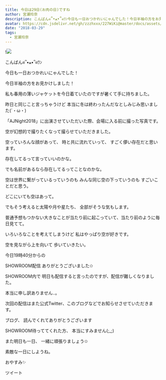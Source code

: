```yaml
---
title: 今日は29日(お肉の日)ですね
author: 宮瀬玲奈
description: こんばんฅ՞•ﻌ•՞ฅﾜﾝ今日も一日おつかれいにゃんでした！今日半袖の方をお見かけしました！私も春用の薄いジャケットを今日着ていたのですが暑くて手に持ちました。昨日と同じこと言...
avatar: https://cdn.jsdelivr.net/gh/zzzhxxx/227WiKi@master/docs/assets/photo/avatar/reina.jpg
date: "2018-03-29"
tags:
  - 宮瀬玲奈
---
```


!![](https://cdn.jsdelivr.net/gh/zzzhxxx/227WiKi-image@master/blog-image/reina-2018-03-29_1.jpg)




こんばんฅ՞•ﻌ•՞ฅﾜﾝ


今日も一日おつかれいにゃんでした！




今日半袖の方をお見かけしました！

私も春用の薄いジャケットを今日着ていたのですが暑くて手に持ちました。


昨日と同じこと言っちゃうけど
本当に冬は終わったんだなとしみじみ思いました(´・ω・)










「AJNight2018」に出演させていただいた際、会場に入る前に撮った写真です。









空が幻想的で撮りたくなって撮らせていただきました。








空っていろんな顔があって、
時と共に流れていって、
すごく儚い存在だと思います。


存在してるって言っていいのかな。


でも名前があるなら存在してるってことなのかな。




空は世界に繋がっているっていうのも
みんな同じ空の下っていうのも
すごいことだと思う。

どこにいても空はあって。


でもそう考えると太陽や月や星たち、
全部がそうな気もします。



普通予想もつかない大きなことが当たり前に起こっていて、当たり前のように毎日見てて。




いろいろなことを考えてしまうけど
私はやっぱり空が好きです。







空を見ながら上を向いて
歩いていきたい。














今日19時40分からの

SHOWROOM配信
ありがとうございました✩


SHOWROOM内で
明日も配信すると言ったのですが、配信が難しくなりました。

本当に申し訳ありません..。


次回の配信はまた公式Twitter、このブログなどでお知らせさせていただきます。








ブログ、
読んでくれてありがとうございます


SHOWROOM待っててくれた方、
本当にすみません(;_;)


また明日も一日、
一緒に頑張りましょう✩


素敵な一日にしようね。




おやすみ✨


ツイート




